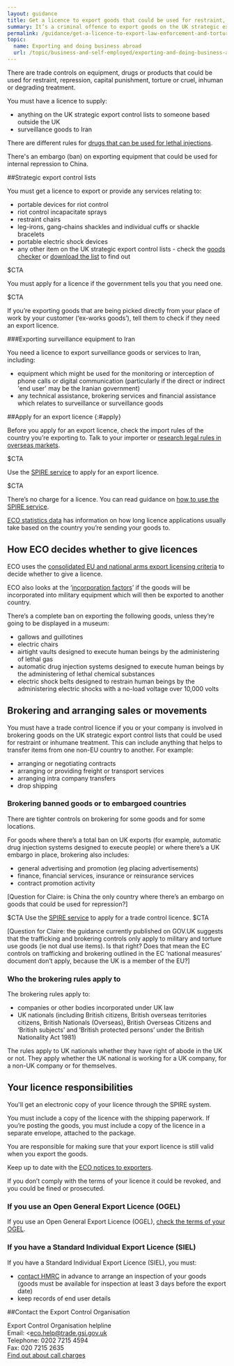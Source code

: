 ```yaml
---
layout: guidance
title: Get a licence to export goods that could be used for restraint, repression, surveillance or inhumane treatment
summary: It’s a criminal offence to export goods on the UK strategic export control lists that could be used for restraint, repression or inhumane treatment outside the UK without the right licence.
permalink: /guidance/get-a-licence-to-export-law-enforcement-and-torture-goods.html
topic:
  name: Exporting and doing business abroad
  url: /topic/business-and-self-employed/exporting-and-doing-business-abroad.html
---
```

There are trade controls on equipment, drugs or products that could be used for restraint, repression, capital punishment, torture or cruel, inhuman or degrading treatment.

You must have a licence to supply:

- anything on the UK strategic export control lists to someone based outside the UK
- surveillance goods to Iran

There are different rules for [drugs that can be used for lethal injections](https://govuk-import-export.herokuapp.com/guidance/get-a-licence-to-export-drugs-and-medicines.html#lethal-injections).

There's an embargo (ban) on exporting equipment that could be used for internal repression to China.

##Strategic export control lists

You must get a licence to export or provide any services relating to:

* portable devices for riot control
* riot control incapacitate sprays
* restraint chairs
* leg-irons, gang-chains shackles and individual cuffs or shackle bracelets
* portable electric shock devices
* any other item on the UK strategic export control lists - check the [goods checker](https://www.ecochecker.trade.gov.uk/spirefox5live/fox/spire/) or [download the list](https://www.gov.uk/government/publications/uk-strategic-export-control-lists-the-consolidated-list-of-strategic-military-and-dual-use-items-that-require-export-authorisation) to find out

$CTA

You must apply for a licence if the government tells you that you need one.

$CTA

If you’re exporting goods that are being picked directly from your place of work by your customer (‘ex-works goods’), tell them to check if they need an export licence.

###Exporting surveillance equipment to Iran

You need a licence to export surveillance goods or services to Iran, including:

* equipment which might be used for the monitoring or interception of phone calls or digital communication (particularly if the direct or indirect 'end user' may be the Iranian government)
* any technical assistance, brokering services and financial assistance which relates to surveillance or surveillance goods

##Apply for an export licence
{:#apply}

Before you apply for an export licence, check the import rules of the country you’re exporting to. Talk to your importer or [research legal rules in overseas markets](/answer/choosing-export-market-ukti.html).

$CTA

Use the [SPIRE service](https://www.spire.bis.gov.uk/eng/fox/espire/LOGIN/login) to apply for an export licence.

$CTA

There’s no charge for a licence. You can read guidance on [how to use the SPIRE service](https://www.gov.uk/government/publications/spire-online-export-licensing-guidance).

[ECO statistics data](https://www.gov.uk/government/collections/strategic-export-controls-licensing-data) has information on how long licence applications usually take based on the country you’re sending your goods to.

## How ECO decides whether to give licences

ECO uses the [consolidated EU and national arms export licensing criteria](http://www.publications.parliament.uk/pa/cm201314/cmhansrd/cm140325/wmstext/140325m0001.htm#14032566000018) to decide whether to give a licence.

ECO also looks at the ‘[incorporation factors](http://www.publications.parliament.uk/pa/cm200102/cmhansrd/vo020708/text/20708w01.htm#column_652)’ if the goods will be incorporated into military equipment which will then be exported to another country.

There’s a complete ban on exporting the following goods, unless they’re going to be displayed in a museum:

- gallows and guillotines
- electric chairs
- airtight vaults designed to execute human beings by the administering of lethal gas
- automatic drug injection systems designed to execute human beings by the administering of lethal chemical substances
- electric shock belts designed to restrain human beings by the administering electric shocks with a no-load voltage over 10,000 volts

## Brokering and arranging sales or movements

You must have a trade control licence if you or your company is involved in brokering goods on the UK strategic export control lists that could be used for restraint or inhumane treatment. This can include anything that helps to transfer items from one non-EU country to another. For example:

* arranging or negotiating contracts
* arranging or providing freight or transport services
* arranging intra company transfers
* drop shipping

### Brokering banned goods or to embargoed countries

There are tighter controls on brokering for some goods and for some locations.

For goods where there’s a total ban on UK exports (for example, automatic drug injection systems designed to execute people) or where there’s a UK embargo in place, brokering also includes: 

* general advertising and promotion (eg placing advertisements)
* finance, financial services, insurance or reinsurance services
* contract promotion activity

[Question for Claire: is China the only country where there’s an embargo on goods that could be used for repression?]

$CTA
Use the [SPIRE service](https://www.spire.bis.gov.uk/spire/fox/espire/LOGIN/login) to apply for a trade control licence.
$CTA

[Question for Claire: the guidance currently published on GOV.UK suggests that the trafficking and brokering controls only apply to military and torture use goods (ie not dual use items). Is that right? Does that mean the EC controls on trafficking and brokering outlined in the EC ‘national measures’ document don’t apply, because the UK is a member of the EU?]

### Who the brokering rules apply to

The brokering rules apply to:

* companies or other bodies incorporated under UK law 
* UK nationals (including British citizens, British overseas territories citizens, British Nationals (Overseas), British Overseas Citizens and ‘British subjects’ and ‘British protected persons’ under the British Nationality Act 1981)

The rules apply to UK nationals whether they have right of abode in the UK or not. They apply whether the UK national is working for a UK company, for a non-UK company or for themselves.

## Your licence responsibilities

You'll get an electronic copy of your licence through the SPIRE system.

You must include a copy of the licence with the shipping paperwork. If you’re posting the goods, you must include a copy of the licence in a separate envelope, attached to the package.

You are responsible for making sure that your export licence is still valid when you export the goods.

Keep up to date with the [ECO notices to exporters](https://www.gov.uk/government/collections/notices-to-exporters).

If you don’t comply with the terms of your licence it could be revoked, and you could be fined or prosecuted.

### If you use an Open General Export Licence (OGEL) 

If you use an Open General Export Licence (OGEL), [check the terms of your OGEL](https://www.gov.uk/government/collections/open-general-export-licences-ogels).

### If you have a Standard Individual Export Licence (SIEL)

If you have a Standard Individual Export Licence (SIEL), you must:

* [contact HMRC](https://www.gov.uk/government/organisations/hm-revenue-customs/contact/customs-international-trade-and-excise-enquiries) in advance to arrange an inspection of your goods (goods must be available for inspection at least 3 days before the export date)
* keep records of end user details

##Contact the Export Control Organisation

Export Control Organisation helpline<br>
Email: <eco.help@trade.gsi.gov.uk<br>
Telephone: 0202 7215 4594<br>
Fax: 020 7215 2635<br>
[Find out about call charges](/call-charges)
